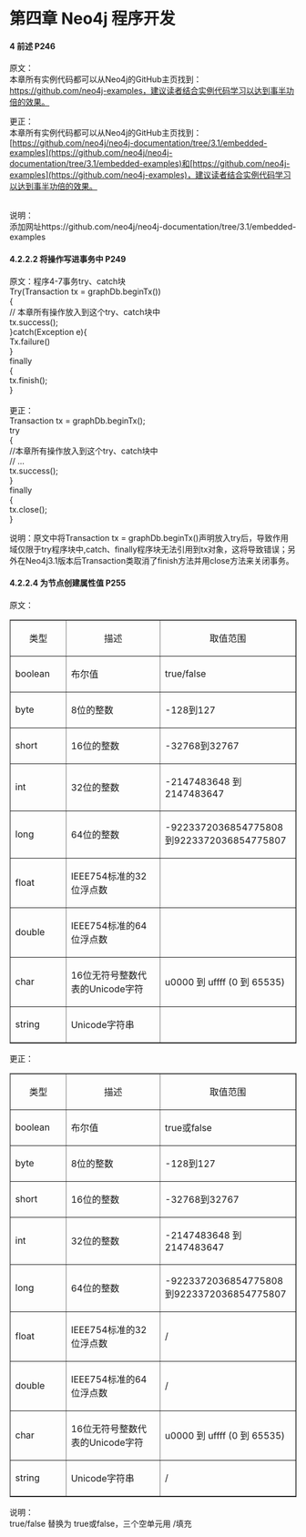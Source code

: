 # 第四章 Neo4j 程序开发
#### 4 前述 P246<br>
原文：<br>
本章所有实例代码都可以从Neo4j的GitHub主页找到：https://github.com/neo4j-examples，建议读者结合实例代码学习以达到事半功倍的效果。
<br>

更正：<br>
本章所有实例代码都可以从Neo4j的GitHub主页找到：[https://github.com/neo4j/neo4j-documentation/tree/3.1/embedded-examples](https://github.com/neo4j/neo4j-documentation/tree/3.1/embedded-examples)和[https://github.com/neo4j-examples](https://github.com/neo4j-examples)，建议读者结合实例代码学习以达到事半功倍的效果。

<br/>
说明：<br/>
添加网址https://github.com/neo4j/neo4j-documentation/tree/3.1/embedded-examples

#### 4.2.2.2 将操作写进事务中 P249<br>
原文：程序4-7事务try、catch块<br>
 Try(Transaction tx = graphDb.beginTx())<br>
 {<br>
     // 本章所有操作放入到这个try、catch块中<br>
     tx.success();<br>
 }catch(Exception e){<br>
	Tx.failure()<br>
}<br>
finally<br>
 {<br>
     tx.finish();<br>
 }<br>
<br>
更正：<br>
Transaction tx = graphDb.beginTx();<br>
 try<br>
 {<br>
     //本章所有操作放入到这个try、catch块中<br>
     // ...<br>
     tx.success();<br>
 }<br>
 finally<br>
 {<br>
     tx.close();<br>
 }<br>

说明：原文中将Transaction tx = graphDb.beginTx()声明放入try后，导致作用域仅限于try程序块中,catch、finally程序块无法引用到tx对象，这将导致错误；另外在Neo4j3.1版本后Transaction类取消了finish方法并用close方法来关闭事务。<br>
####  4.2.2.4	为节点创建属性值 P255<br>
原文：<br>
<table border="1" cellspacing="0" cellpadding="0">
<tbody>
<tr>
<td width="111">
<p class="a" align="center">类型</p>
</td>
<td width="274">
<p class="a" align="center">描述</p>
</td>
<td width="241">
<p class="a" align="center">取值范围</p>
</td>
</tr>
<tr>
<td width="111">
<p class="a">boolean</p>
</td>
<td width="274">
<p class="a">布尔值</p>
</td>
<td width="241">
<p class="a">true/false</p>
</td>
</tr>
<tr>
<td width="111">
<p class="a">byte</p>
</td>
<td width="274">
<p class="a">8位的整数</p>
</td>
<td width="241">
<p class="a">-128到127</p>
</td>
</tr>
<tr>
<td width="111">
<p class="a">short</p>
</td>
<td width="274">
<p class="a">16位的整数</p>
</td>
<td width="241">
<p class="a">-32768到32767</p>
</td>
</tr>
<tr>
<td width="111">
<p class="a">int</p>
</td>
<td width="274">
<p class="a">32位的整数</p>
</td>
<td width="241">
<p class="a">-2147483648 到 2147483647</p>
</td>
</tr>
<tr>
<td width="111">
<p class="a">long</p>
</td>
<td width="274">
<p class="a">64位的整数</p>
</td>
<td width="241">
<p class="a">-9223372036854775808到9223372036854775807</p>
</td>
</tr>
<tr>
<td width="111">
<p class="a">float</p>
</td>
<td width="274">
<p class="a">IEEE754标准的32位浮点数</p>
</td>
<td width="241">
<p class="a"></p>
</td>
</tr>
<tr>
<td width="111">
<p class="a">double</p>
</td>
<td width="274">
<p class="a">IEEE754标准的64位浮点数</p>
</td>
<td width="241">
<p class="a"></p>
</td>
</tr>
<tr>
<td width="111">
<p class="a">char</p>
</td>
<td width="274">
<p class="a">16位无符号整数代表的Unicode字符</p>
</td>
<td width="241">
<p class="a">u0000 到 uffff (0 到 65535)</p>
</td>
</tr>
<tr>
<td width="111">
<p class="a">string</p>
</td>
<td width="274">
<p class="a">Unicode字符串</p>
</td>
<td width="241">
<p class="a"></p>
</td>
</tr>
</tbody>
</table>
</div>
更正：<br/>
<table border="1" cellspacing="0" cellpadding="0">
<tbody>
<tr>
<td width="111">
<p class="a" align="center">类型</p>
</td>
<td width="274">
<p class="a" align="center">描述</p>
</td>
<td width="241">
<p class="a" align="center">取值范围</p>
</td>
</tr>
<tr>
<td width="111">
<p class="a">boolean</p>
</td>
<td width="274">
<p class="a">布尔值</p>
</td>
<td width="241">
<p class="a">true或false</p>
</td>
</tr>
<tr>
<td width="111">
<p class="a">byte</p>
</td>
<td width="274">
<p class="a">8位的整数</p>
</td>
<td width="241">
<p class="a">-128到127</p>
</td>
</tr>
<tr>
<td width="111">
<p class="a">short</p>
</td>
<td width="274">
<p class="a">16位的整数</p>
</td>
<td width="241">
<p class="a">-32768到32767</p>
</td>
</tr>
<tr>
<td width="111">
<p class="a">int</p>
</td>
<td width="274">
<p class="a">32位的整数</p>
</td>
<td width="241">
<p class="a">-2147483648 到 2147483647</p>
</td>
</tr>
<tr>
<td width="111">
<p class="a">long</p>
</td>
<td width="274">
<p class="a">64位的整数</p>
</td>
<td width="241">
<p class="a">-9223372036854775808到9223372036854775807</p>
</td>
</tr>
<tr>
<td width="111">
<p class="a">float</p>
</td>
<td width="274">
<p class="a">IEEE754标准的32位浮点数</p>
</td>
<td width="241">
<p class="a">/</p>
</td>
</tr>
<tr>
<td width="111">
<p class="a">double</p>
</td>
<td width="274">
<p class="a">IEEE754标准的64位浮点数</p>
</td>
<td width="241">
<p class="a">/</p>
</td>
</tr>
<tr>
<td width="111">
<p class="a">char</p>
</td>
<td width="274">
<p class="a">16位无符号整数代表的Unicode字符</p>
</td>
<td width="241">
<p class="a">u0000 到 uffff (0 到 65535)</p>
</td>
</tr>
<tr>
<td width="111">
<p class="a">string</p>
</td>
<td width="274">
<p class="a">Unicode字符串</p>
</td>
<td width="241">
<p class="a">/</p>
</td>
</tr>
</tbody>
</table>
</div>
说明：<br/>
true/false 替换为 true或false，三个空单元用 /填充
